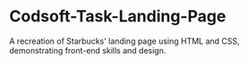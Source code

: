 # Codsoft-Task-Landing-Page
A recreation of Starbucks' landing page using HTML and CSS, demonstrating front-end skills and design.
